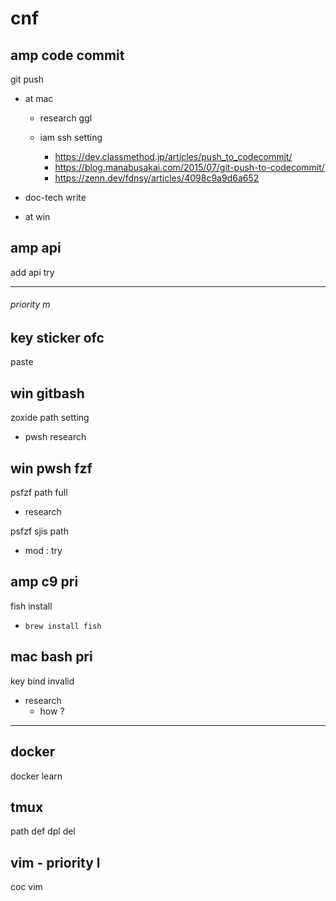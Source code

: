 
# cnf


## amp code commit

git push
- at mac
  - research ggl

  - iam ssh setting
    - https://dev.classmethod.jp/articles/push_to_codecommit/
    - https://blog.manabusakai.com/2015/07/git-push-to-codecommit/
    - https://zenn.dev/fdnsy/articles/4098c9a9d6a652


- doc-tech write


- at win


## amp api

add api try


---

###### priority m

## key sticker ofc

paste


## win gitbash

zoxide path setting
- pwsh research


## win pwsh fzf

psfzf path full
- research


psfzf sjis path
- mod : try


## amp c9 pri

fish install
- `brew install fish`


## mac bash pri

key bind invalid
- research
  - how ?


---

## docker

docker learn


## tmux

path def dpl del


## vim  -  priority l

coc vim



